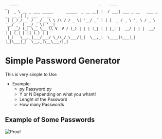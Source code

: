 ```
  ____                                     _    ____                           _
 |  _ \ __ _ ___ _____      _____  _ __ __| |  / ___| ___ _ __   ___ _ __ __ _| |_ ___  _ __
 | |_) / _` / __/ __\ \ /\ / / _ \| '__/ _` | | |  _ / _ \ '_ \ / _ \ '__/ _` | __/ _ \| '__|
 |  __/ (_| \__ \__ \\ V  V / (_) | | | (_| | | |_| |  __/ | | |  __/ | | (_| | || (_) | |
 |_|   \__,_|___/___/ \_/\_/ \___/|_|  \__,_|  \____|\___|_| |_|\___|_|  \__,_|\__\___/|_|

```

# Simple Password Generator

This is very simple to Use

* Example:
	* py Password.py
	* Y or N Depending on what you whant!
	* Lenght of the Password
	* How many Passwords

## Example of Some Passwords

![Proof](/img/proof.ong)